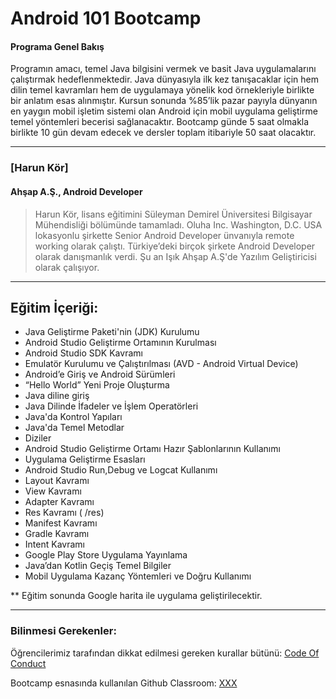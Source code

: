 # Android 101 Bootcamp

#### Programa Genel Bakış
Programın amacı, temel Java bilgisini vermek ve basit Java uygulamalarını çalıştırmak hedeflenmektedir. Java dünyasıyla ilk kez tanışacaklar için hem dilin temel kavramları hem de uygulamaya yönelik kod örnekleriyle birlikte bir anlatım esas alınmıştır. Kursun sonunda %85’lik pazar payıyla dünyanın en yaygın mobil işletim sistemi olan Android için mobil uygulama geliştirme temel yöntemleri becerisi sağlanacaktır. Bootcamp günde 5 saat olmakla birlikte 10 gün devam edecek ve dersler toplam itibariyle 50 saat olacaktır.

---

### [Harun Kör]

#### Ahşap A.Ş., Android Developer

> Harun Kör, lisans eğitimini Süleyman Demirel Üniversitesi Bilgisayar Mühendisliği bölümünde tamamladı. Oluha Inc. Washington, D.C. USA lokasyonlu şirkette Senior Android Developer ünvanıyla remote working olarak çalıştı. Türkiye’deki birçok şirkete Android Developer olarak danışmanlık verdi. Şu an Işık Ahşap A.Ş'de Yazılım Geliştiricisi olarak çalışıyor.

---

## Eğitim İçeriği:



* Java Geliştirme Paketi'nin (JDK) Kurulumu
* Android Studio Geliştirme Ortamının Kurulması
* Android Studio SDK Kavramı
* Emulatör Kurulumu ve Çalıştırılması (AVD - Android Virtual Device)
* Android’e Giriş ve Android Sürümleri
* “Hello World” Yeni Proje Oluşturma
* Java diline giriş
* Java Dilinde İfadeler ve İşlem Operatörleri
* Java'da Kontrol Yapıları
* Java'da Temel  Metodlar
* Diziler
* Android Studio Geliştirme Ortamı Hazır Şablonlarının Kullanımı
* Uygulama Geliştirme Esasları
* Android Studio Run,Debug ve Logcat Kullanımı
* Layout Kavramı
* View Kavramı
* Adapter Kavramı
* Res Kavramı ( /res)
* Manifest Kavramı
* Gradle Kavramı
* Intent Kavramı
* Google Play Store Uygulama Yayınlama
* Java’dan Kotlin Geçiş Temel Bilgiler
* Mobil Uygulama Kazanç Yöntemleri ve Doğru Kullanımı

** Eğitim sonunda Google harita  ile uygulama geliştirilecektir.

---

### Bilinmesi Gerekenler:

Öğrencilerimiz tarafından dikkat edilmesi gereken kurallar bütünü: [Code Of Conduct](https://github.com/Kodluyoruz/Code-Of-Conduct)
 
 Bootcamp esnasında kullanılan Github Classroom: [XXX](#BURAYA-GITHUB-CLASSROOM-LINKİ-GELECEK)
